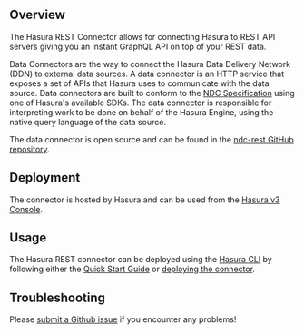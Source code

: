 ## Overview

The Hasura REST Connector allows for connecting Hasura to REST API servers giving you an instant GraphQL API on top of your REST data.

Data Connectors are the way to connect the Hasura Data Delivery Network (DDN) to external data sources. A data connector is an HTTP service that exposes a set of APIs that Hasura uses to communicate with the data source. Data connectors are built to conform to the [NDC Specification](https://hasura.github.io/ndc-spec/overview.html) using one of Hasura's available SDKs. The data connector is responsible for interpreting work to be done on behalf of the Hasura Engine, using the native query language of the data source.

The data connector is open source and can be found in the [ndc-rest GitHub repository](https://github.com/hasura/ndc-rest).

## Deployment

The connector is hosted by Hasura and can be used from the [Hasura v3 Console](https://console.hasura.io).

## Usage

The Hasura REST connector can be deployed using the [Hasura CLI](https://hasura.io/docs/3.0/cli/overview) by following either the [Quick Start Guide](https://hasura.io/docs/3.0/getting-started/overview/) or [deploying the connector](https://hasura.io/docs/3.0/connectors/deployment).

## Troubleshooting

Please [submit a Github issue](https://github.com/hasura/ndc-rest/issues/new)
if you encounter any problems!
